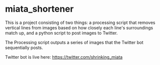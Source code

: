 # miata_shortener

This is a project consisting of two things: a processing script that removes vertical lines from images based on how closely each line's surroundings match up, and a python script to post images to Twitter. 

The Processing script outputs a series of images that the Twitter bot sequentially posts. 

Twitter bot is live here: https://twitter.com/shrinking_miata
